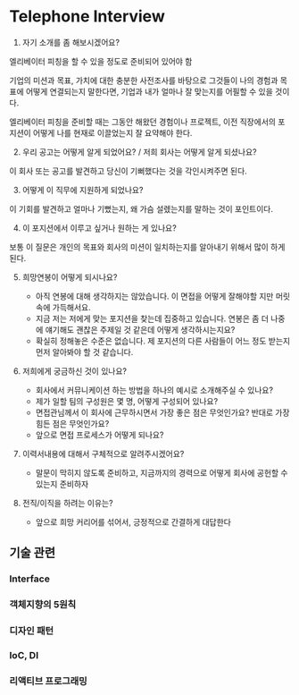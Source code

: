 # Telephone Interview

1. 자기 소개를 좀 해보시겠어요?

엘리베이터 피칭을 할 수 있을 정도로 준비되어 있어야 함

기업의 미션과 목표, 가치에 대한 충분한 사전조사를 바탕으로 그것들이 나의 경험과 목표에 어떻게 연결되는지 말한다면, 기업과 내가 얼마나 잘 맞는지를 어필할 수 있을 것이다.

엘리베이터 피칭을 준비할 때는 그동안 해왔던 경험이나 프로젝트, 이전 직장에서의 포지션이 어떻게 나를 현재로 이끌었는지 잘 요약해야 한다.

2. 우리 공고는 어떻게 알게 되었어요? / 저희 회사는 어떻게 알게 되셨나요?

이 회사 또는 공고를 발견하고 당신이 기뻐했다는 것을 각인시켜주면 된다.

3. 어떻게 이 직무에 지원하게 되었나요?

이 기회를 발견하고 얼마나 기뻤는지, 왜 가슴 설렜는지를 말하는 것이 포인트이다.

4. 이 포지션에서 이루고 싶거나 원하는 게 있나요?

보통 이 질문은 개인의 목표와 회사의 미션이 일치하는지를 알아내기 위해서 많이 하게 된다.

5. 희망연봉이 어떻게 되시나요?
	- 아직 연봉에 대해 생각하지는 않았습니다. 이 면접을 어떻게 잘해야할 지만 머릿속에 가득해서요.
	- 지금 저는 저에게 맞는 포지션을 찾는데 집중하고 있습니다. 연봉은 좀 더 나중에 얘기해도 괜찮은 주제일 것 같은데 어떻게 생각하시는지요?
	- 확실히 정해놓은 수준은 없습니다. 제 포지션의 다른 사람들이 어느 정도 받는지 먼저 알아봐야 할 것 같습니다.

6. 저희에게 궁금하신 것이 있나요?
	- 회사에서 커뮤니케이션 하는 방법을 하나의 예시로 소개해주실 수 있나요?
	- 제가 일할 팀의 구성원은 몇 명, 어떻게 구성되어 있나요?
	- 면접관님께서 이 회사에 근무하시면서 가장 좋은 점은 무엇인가요? 반대로 가장 힘든 점은 무엇인가요?
	 - 앞으로 면접 프로세스가 어떻게 되나요?
  
7. 이력서내용에 대해서 구체적으로 알려주시겠어요?
	- 말문이 막히지 않도록 준비하고, 지금까지의 경력으로 어떻게 회사에 공헌할 수 있는지 준비하자

 1. 전직/이직을 하려는 이유는?
	 - 앞으로 희망 커리어를 섞어서, 긍정적으로 간결하게 대답한다

## 기술 관련

### Interface

### 객체지향의 5원칙

### 디자인 패턴

### IoC, DI

### 리액티브 프로그래밍
